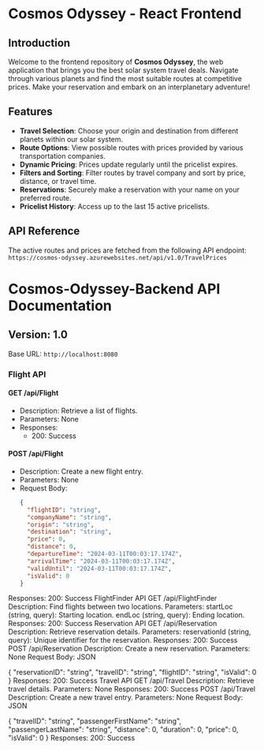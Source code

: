 # Cosmos Odyssey - React Frontend

## Introduction

Welcome to the frontend repository of **Cosmos Odyssey**, the web application that brings you the best solar system travel deals. Navigate through various planets and find the most suitable routes at competitive prices. Make your reservation and embark on an interplanetary adventure!

## Features

- **Travel Selection**: Choose your origin and destination from different planets within our solar system.
- **Route Options**: View possible routes with prices provided by various transportation companies.
- **Dynamic Pricing**: Prices update regularly until the pricelist expires.
- **Filters and Sorting**: Filter routes by travel company and sort by price, distance, or travel time.
- **Reservations**: Securely make a reservation with your name on your preferred route.
- **Pricelist History**: Access up to the last 15 active pricelists.

## API Reference

The active routes and prices are fetched from the following API endpoint:
`https://cosmos-odyssey.azurewebsites.net/api/v1.0/TravelPrices`

# Cosmos-Odyssey-Backend API Documentation

## Version: 1.0

Base URL: `http://localhost:8080`

### Flight API

#### GET /api/Flight
- Description: Retrieve a list of flights.
- Parameters: None
- Responses:
  - 200: Success

#### POST /api/Flight
- Description: Create a new flight entry.
- Parameters: None
- Request Body:
  ```json
  {
    "flightID": "string",
    "companyName": "string",
    "origin": "string",
    "destination": "string",
    "price": 0,
    "distance": 0,
    "departureTime": "2024-03-11T00:03:17.174Z",
    "arrivalTime": "2024-03-11T00:03:17.174Z",
    "validUntil": "2024-03-11T00:03:17.174Z",
    "isValid": 0
  }

Responses:
200: Success
FlightFinder API
GET /api/FlightFinder
Description: Find flights between two locations.
Parameters:
startLoc (string, query): Starting location.
endLoc (string, query): Ending location.
Responses:
200: Success
Reservation API
GET /api/Reservation
Description: Retrieve reservation details.
Parameters:
reservationId (string, query): Unique identifier for the reservation.
Responses:
200: Success
POST /api/Reservation
Description: Create a new reservation.
Parameters: None
Request Body:
JSON

{
  "reservationID": "string",
  "travelID": "string",
  "flightID": "string",
  "isValid": 0
}
Responses:
200: Success
Travel API
GET /api/Travel
Description: Retrieve travel details.
Parameters: None
Responses:
200: Success
POST /api/Travel
Description: Create a new travel entry.
Parameters: None
Request Body:
JSON

{
  "travelID": "string",
  "passengerFirstName": "string",
  "passengerLastName": "string",
  "distance": 0,
  "duration": 0,
  "price": 0,
  "isValid": 0
}
Responses:
200: Success
